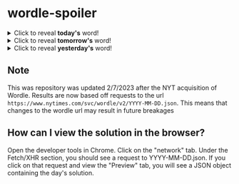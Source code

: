 # wordle-spoiler

<details>
  <summary>Click to reveal <b>today's</b> word!</summary>
  <br>
  <b> scone </b>
</details>

<details>
  <summary>Click to reveal <b>tomorrow's</b> word!</summary>
  <br>
  <b> skiff </b>
</details>

<details>
  <summary>Click to reveal <b>yesterday's</b> word!</summary>
  <br>
  <b> medic </b>
</details>

## Note
This was repository was updated 2/7/2023 after the NYT acquisition of Wordle. Results are now based off requests to the url `https://www.nytimes.com/svc/wordle/v2/YYYY-MM-DD.json`. This means that changes to the wordle url may result in future breakages

## How can I view the solution in the browser?
Open the developer tools in Chrome. Click on the "network" tab. Under the Fetch/XHR section, you should see a request to YYYY-MM-DD.json. If you click on that request and view the "Preview" tab, you will see a JSON object containing the day's solution.